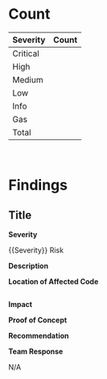 # Count

| Severity | Count |
| -------- | ----- |
| Critical |       |
| High     |       |
| Medium   |       |
| Low      |       |
| Info     |       |
| Gas      |       |
| Total    |       |

<br>

# Findings

## Title

**Severity**

{{Severity}} Risk

**Description**

**Location of Affected Code**

```solidity

```

**Impact**

**Proof of Concept**

**Recommendation**

**Team Response**

N/A
